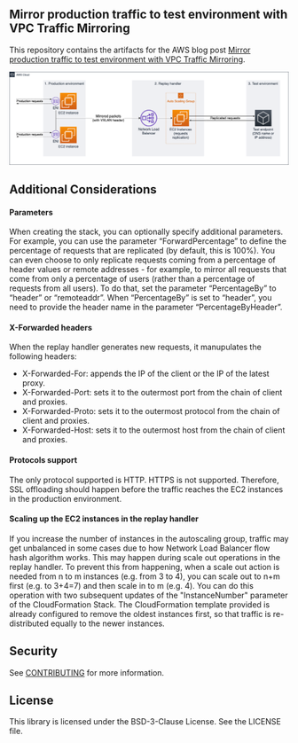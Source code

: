## Mirror production traffic to test environment with VPC Traffic Mirroring

This repository contains the artifacts for the AWS blog post [Mirror production traffic to test environment with VPC Traffic Mirroring](https://www.example.com/).

![The diagram shows how requests for the production environment are replied to the test environment](images/mirroring.png)

## Additional Considerations

#### Parameters

When creating the stack, you can optionally specify additional parameters. For example, you can use the parameter “ForwardPercentage” to define the percentage of requests that are replicated (by default, this is 100%). You can even choose to only replicate requests coming from a percentage of header values or remote addresses - for example, to mirror all requests that come from only a percentage of users (rather than a percentage of requests from all users). To do that, set the parameter “PercentageBy” to “header” or “remoteaddr”. When “PercentageBy” is set to “header”, you need to provide the header name in the parameter “PercentageByHeader”.

#### X-Forwarded headers

When the replay handler generates new requests, it manupulates the following headers:
- X-Forwarded-For: appends the IP of the client or the IP of the latest proxy.
- X-Forwarded-Port: sets it to the outermost port from the chain of client and proxies.
- X-Forwarded-Proto: sets it to the outermost protocol from the chain of client and proxies.
- X-Forwarded-Host: sets it to the outermost host from the chain of client and proxies.

#### Protocols support

The only protocol supported is HTTP. HTTPS is not supported. Therefore, SSL offloading should happen before the traffic reaches the EC2 instances in the production environment.

#### Scaling up the EC2 instances in the replay handler

If you increase the number of instances in the autoscaling group, traffic may get unbalanced in some cases due to how Network Load Balancer flow hash algorithm works. This may happen during scale out operations in the replay handler. To prevent this from happening, when a scale out action is needed from n to m instances (e.g. from 3 to 4), you can scale out to n+m first (e.g. to 3+4=7) and then scale in to m (e.g. 4). You can do this operation with two subsequent updates of the "InstanceNumber" parameter of the CloudFormation Stack. The CloudFormation template provided is already configured to remove the oldest instances first, so that traffic is re-distributed equally to the newer instances.


## Security

See [CONTRIBUTING](CONTRIBUTING.md#security-issue-notifications) for more information.

## License

This library is licensed under the BSD-3-Clause License. See the LICENSE file.
